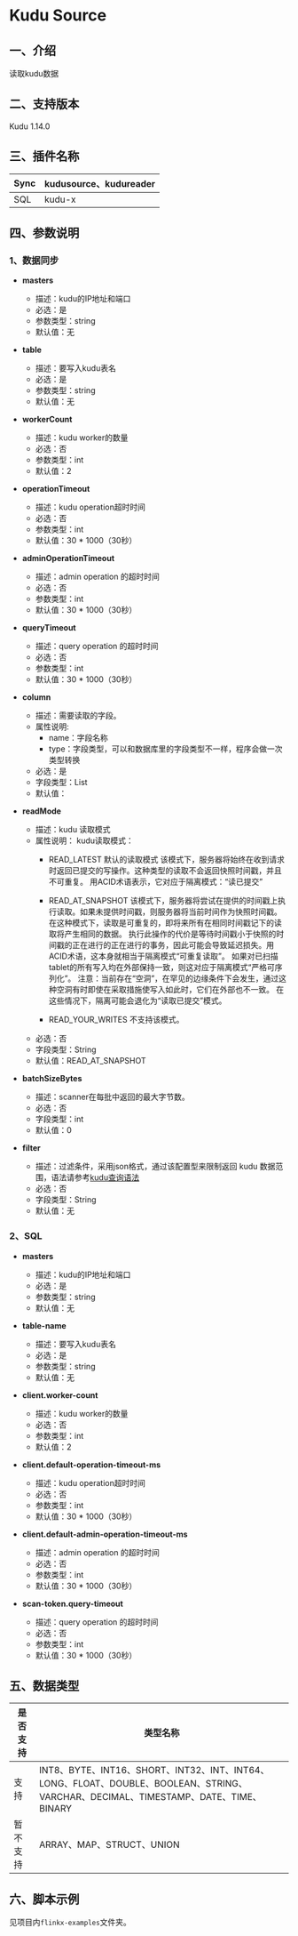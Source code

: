 # Kudu Source

## 一、介绍

读取kudu数据

## 二、支持版本

Kudu 1.14.0

## 三、插件名称

| Sync | kudusource、kudureader |
| --- | --- |
| SQL | kudu-x |

## 四、参数说明

### 1、数据同步

- **masters**
    - 描述：kudu的IP地址和端口
    - 必选：是
    - 参数类型：string
    - 默认值：无
      

- **table**
    - 描述：要写入kudu表名
    - 必选：是
    - 参数类型：string
    - 默认值：无
      

- **workerCount**
    - 描述：kudu worker的数量
    - 必选：否
    - 参数类型：int
    - 默认值：2
      

- **operationTimeout**
    - 描述：kudu operation超时时间
    - 必选：否
    - 参数类型：int
    - 默认值：30 * 1000（30秒）
      

- **adminOperationTimeout**
    - 描述：admin operation 的超时时间
    - 必选：否
    - 参数类型：int
    - 默认值：30 * 1000（30秒）
      

- **queryTimeout**
    - 描述：query operation 的超时时间
    - 必选：否
    - 参数类型：int
    - 默认值：30 * 1000（30秒）
      

- **column**
    - 描述：需要读取的字段。
    - 属性说明:
        - name：字段名称
        - type：字段类型，可以和数据库里的字段类型不一样，程序会做一次类型转换
    - 必选：是
    - 字段类型：List
    - 默认值：


- **readMode**
    - 描述：kudu 读取模式
    - 属性说明： kudu读取模式：
        - READ_LATEST 默认的读取模式 该模式下，服务器将始终在收到请求时返回已提交的写操作。这种类型的读取不会返回快照时间戳，并且不可重复。 用ACID术语表示，它对应于隔离模式：“读已提交”

        - READ_AT_SNAPSHOT 该模式下，服务器将尝试在提供的时间戳上执行读取。如果未提供时间戳，则服务器将当前时间作为快照时间戳。 在这种模式下，读取是可重复的，即将来所有在相同时间戳记下的读取将产生相同的数据。
          执行此操作的代价是等待时间戳小于快照的时间戳的正在进行的正在进行的事务，因此可能会导致延迟损失。用ACID术语，这本身就相当于隔离模式“可重复读取”。
          如果对已扫描tablet的所有写入均在外部保持一致，则这对应于隔离模式“严格可序列化”。 注意：当前存在“空洞”，在罕见的边缘条件下会发生，通过这种空洞有时即使在采取措施使写入如此时，它们在外部也不一致。
          在这些情况下，隔离可能会退化为“读取已提交”模式。

        - READ_YOUR_WRITES 不支持该模式。
    - 必选：否
    - 字段类型：String
    - 默认值：READ_AT_SNAPSHOT


- **batchSizeBytes**
    - 描述：scanner在每批中返回的最大字节数。
    - 必选：否
    - 字段类型：int
    - 默认值：0


- **filter**
    - 描述：过滤条件，采用json格式，通过该配置型来限制返回 kudu 数据范围，语法请参考[kudu查询语法](https://docs.kudu.com/manual/crud/#read-operations)
    - 必选：否
    - 字段类型：String
    - 默认值：无

### 2、SQL

- **masters**
    - 描述：kudu的IP地址和端口
    - 必选：是
    - 参数类型：string
    - 默认值：无
      

- **table-name**
    - 描述：要写入kudu表名
    - 必选：是
    - 参数类型：string
    - 默认值：无
      

- **client.worker-count**
    - 描述：kudu worker的数量
    - 必选：否
    - 参数类型：int
    - 默认值：2
      

- **client.default-operation-timeout-ms**
    - 描述：kudu operation超时时间
    - 必选：否
    - 参数类型：int
    - 默认值：30 * 1000（30秒）
      

- **client.default-admin-operation-timeout-ms**
    - 描述：admin operation 的超时时间
    - 必选：否
    - 参数类型：int
    - 默认值：30 * 1000（30秒）
      

- **scan-token.query-timeout**
    - 描述：query operation 的超时时间
    - 必选：否
    - 参数类型：int
    - 默认值：30 * 1000（30秒）
      

## 五、数据类型

|是否支持 | 类型名称 |
| --- | --- |
| 支持 | INT8、BYTE、INT16、SHORT、INT32、INT、INT64、LONG、FLOAT、DOUBLE、BOOLEAN、STRING、VARCHAR、DECIMAL、TIMESTAMP、DATE、TIME、BINARY |
| 暂不支持 | ARRAY、MAP、STRUCT、UNION |

## 六、脚本示例

见项目内`flinkx-examples`文件夹。
